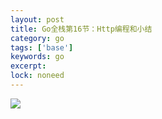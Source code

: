 ```yaml
---
layout: post
title: Go全栈第16节：Http编程和小结
category: go
tags: ['base']
keywords: go
excerpt: 
lock: noneed
---
```


![](image/f12-develop-mode.png)

